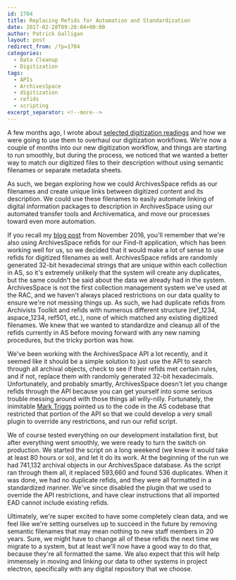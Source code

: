 ```yaml
---
id: 1704
title: Replacing Refids for Automation and Standardization
date: 2017-02-28T09:20:04+00:00
author: Patrick Galligan
layout: post
redirect_from: /?p=1704
categories:
  - Data Cleanup
  - Digitization
tags:
  - APIs
  - ArchivesSpace
  - digitization
  - refids
  - scripting
excerpt_separator: <!--more-->
---
```

A few months ago, I wrote about [selected digitization readings](http://blog.rockarch.org/?p=1586) and how we were going to use them to overhaul our digitization workflows. We're now a couple of months into our new digitization workflow, and things are starting to run smoothly, but during the process, we noticed that we wanted a better way to match our digitized files to their description without using semantic filenames or separate metadata sheets. <!--more-->

As such, we began exploring how we could ArchivesSpace refids as our filenames and create unique links between digitized content and its description. We could use these filenames to easily automate linking of digital information packages to description in ArchivesSpace using our automated transfer tools and Archivematica, and move our processes toward even more automation.

If you recall my [blog post](http://blog.rockarch.org/?p=1621) from November 2016, you'll remember that we're also using ArchivesSpace refids for our Find-It application, which has been working well for us, so we decided that it would make a lot of sense to use refids for digitized filenames as well. ArchivesSpace refids are randomly generated 32-bit hexadecimal strings that are unique within each collection in AS, so it's extremely unlikely that the system will create any duplicates, but the same couldn't be said about the data we already had in the system. ArchivesSpace is not the first collection management system we've used at the RAC, and we haven't always placed restrictions on our data quality to ensure we're not messing things up. As such, we had duplicate refids from Archivists Toolkit and refids with numerous different structure (ref\_1234, aspace\_1234, ref501, etc.), none of which matched any existing digitized filenames. We knew that we wanted to standardize and cleanup all of the refids currently in AS before moving forward with any new naming procedures, but the tricky portion was how.

We've been working with the ArchivesSpace API a lot recently, and it seemed like it should be a simple solution to just use the API to search through all archival objects, check to see if their refids met certain rules, and if not, replace them with randomly generated 32-bit hexadecimals. Unfortunately, and probably smartly, ArchivesSpace doesn't let you change refids through the API because you can get yourself into some serious trouble messing around with those things all willy-nilly. Fortunately, the inimitable [Mark Triggs](https://dishevelled.net/) pointed us to the code in the AS codebase that restricted that portion of the API so that we could develop a very small plugin to override any restrictions, and run our refid script.

We of course tested everything on our development installation first, but after everything went smoothly, we were ready to turn the switch on production. We started the script on a long weekend (we knew it would take at least 80 hours or so), and let it do its work. At the beginning of the run we had 741,132 archival objects in our ArchivesSpace database. As the script ran through them all, it replaced 593,660 and found 536 duplicates. When it was done, we had no duplicate refids, and they were all formatted in a standardized manner. We've since disabled the plugin that we used to override the API restrictions, and have clear instructions that all imported EAD cannot include existing refids.

Ultimately, we're super excited to have some completely clean data, and we feel like we're setting ourselves up to succeed in the future by removing semantic filenames that may mean nothing to new staff members in 20 years. Sure, we might have to change all of these refids the next time we migrate to a system, but at least we'll now have a good way to do that, because they're all formatted the same. We also expect that this will help immensely in moving and linking our data to other systems in project electron, specifically with any digital repository that we choose.
